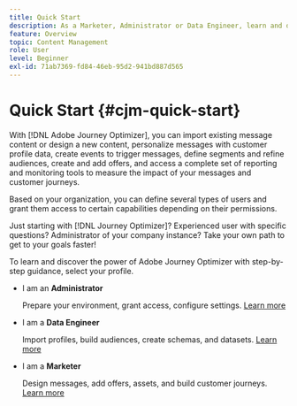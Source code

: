 ```yaml
---
title: Quick Start
description: As a Marketer, Administrator or Data Engineer, learn and discover the power of Adobe Journey Optimizer with step-by-step guidance
feature: Overview
topic: Content Management
role: User
level: Beginner
exl-id: 71ab7369-fd84-46eb-95d2-941bd887d565
---
```

# Quick Start {#cjm-quick-start}

With [!DNL Adobe Journey Optimizer], you can import existing message content or design a new content, personalize messages with customer profile data, create events to trigger messages, define segments and refine audiences, create and add offers, and access a complete set of reporting and monitoring tools to measure the impact of your messages and customer journeys.

Based on your organization, you can define several types of users and grant them access to certain capabilities depending on their permissions.

Just starting with [!DNL Journey Optimizer]? Experienced user with specific questions? Administrator of your company instance? Take your own path to get to your goals faster!

To learn and discover the power of Adobe Journey Optimizer with step-by-step guidance, select your profile.

* I am an **Administrator**
  
  Prepare your environment, grant access, configure settings. [Learn more](path/administrator.md)

* I am a **Data Engineer**

  Import profiles, build audiences, create schemas, and datasets. [Learn more](path/data-engineer.md)

* I am a **Marketer**

  Design messages, add offers, assets, and build customer journeys. [Learn more](path/marketer.md)
